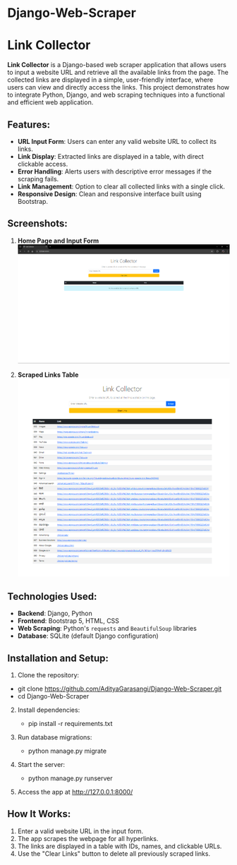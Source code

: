 # Django-Web-Scraper

# Link Collector

**Link Collector** is a Django-based web scraper application that allows users to input a website URL and retrieve all the available links from the page. The collected links are displayed in a simple, user-friendly interface, where users can view and directly access the links. This project demonstrates how to integrate Python, Django, and web scraping techniques into a functional and efficient web application.

## Features:
- **URL Input Form**: Users can enter any valid website URL to collect its links.
- **Link Display**: Extracted links are displayed in a table, with direct clickable access.
- **Error Handling**: Alerts users with descriptive error messages if the scraping fails.
- **Link Management**: Option to clear all collected links with a single click.
- **Responsive Design**: Clean and responsive interface built using Bootstrap.

## Screenshots:

1. **Home Page and Input Form**  
   ![Home Page](screenshots/homepage.png)

2. **Scraped Links Table**  
   ![Scraped Links](screenshots/scraped_links.png)

## Technologies Used:
- **Backend**: Django, Python
- **Frontend**: Bootstrap 5, HTML, CSS
- **Web Scraping**: Python's `requests` and `BeautifulSoup` libraries
- **Database**: SQLite (default Django configuration)

## Installation and Setup:

1. Clone the repository:
  - git clone https://github.com/AdityaGarasangi/Django-Web-Scraper.git
  - cd Django-Web-Scraper

2. Install dependencies:
   - pip install -r requirements.txt

3. Run database migrations:
   - python manage.py migrate

4. Start the server:
   - python manage.py runserver

5. Access the app at http://127.0.0.1:8000/

## How It Works:

1. Enter a valid website URL in the input form.
2. The app scrapes the webpage for all hyperlinks.
3. The links are displayed in a table with IDs, names, and clickable URLs.
4. Use the "Clear Links" button to delete all previously scraped links.

